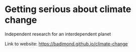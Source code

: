 # Getting serious about climate change
Independent research for an interdependent planet

Link to website: https://badimond.github.io/climate-change
